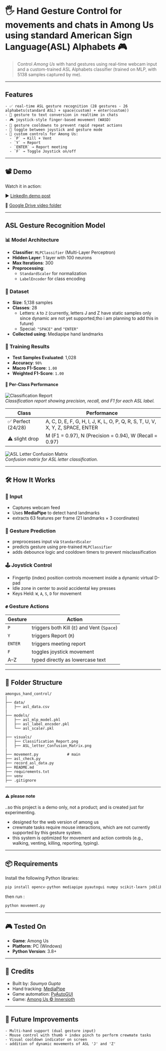 # 🖐️ Hand Gesture Control for movements and chats in Among Us using standard American Sign Language(ASL) Alphabets 🎮

> Control *Among Us* with hand gestures using real-time webcam input and a custom-trained ASL Alphabets classifier (trained on MLP, with 5138 samples captured by me).

---

## Features  
```
- ✅ real-time ASL gesture recognition (28 gestures - 26 alphabets(standard ASL) + space(custom) + enter(custom)) 
- 🔄 gesture to text conversion in realtime in chats 
- 🎮 joystick-style finger-based movement (WASD)     
- 🔄 gesture cooldowns to prevent rapid repeat actions  
- 🔁 toggle between joystick and gesture mode  
- 🎯 custom controls for Among Us:
  - `P` → Kill + Vent  
  - `Y` → Report  
  - `ENTER` → Report meeting  
  - `F` → Toggle Joystick on/off  
```
---

## 📽️ Demo  

Watch it in action:

▶️ [LinkedIn demo post](https://www.linkedin.com/posts/saumya-gupta-4385452a4_opencv-amongus-mediapipe-activity-7338291179605630976-AwcK?utm_source=share&utm_medium=member_desktop&rcm=ACoAAEloJCwBPPaMNpyq0mm_XSFMSNrM7BK6LVE)

📁 [Google Drive video folder](https://drive.google.com/drive/folders/1jppYxLMYDGygf4AumggTf-Fpdl5L1-H4?usp=drive_link)

---

## ASL Gesture Recognition Model  

### 📊 Model Architecture
- **Classifier**: `MLPClassifier` (Multi-Layer Perceptron)  
- **Hidden Layer**: 1 layer with 100 neurons  
- **Max Iterations**: 300  
- **Preprocessing**:
  - `StandardScaler` for normalization  
  - `LabelEncoder` for class encoding  

### 📁 Dataset
- **Size**: 5,138 samples  
- **Classes**: 28  
  - Letters: `A` to `Z`  (currently, letters J and Z have static samples only since dynamic are not yet supported,tho i am planning to add this in future)
  - Special: `"SPACE"` and `"ENTER"`  
- **Collected using**: Mediapipe hand landmarks  

### 🧪 Training Results
- **Test Samples Evaluated**: 1,028  
- **Accuracy**: `98%`  
- **Macro F1-Score**: `1.00`  
- **Weighted F1-Score**: `1.00`  

#### 📌 Per-Class Performance

![Classification Report](visuals/Classification_Report.png)  
*Classification report showing precision, recall, and F1 for each ASL label.*

| Class | Performance |
|-------|-------------|
| ✅ Perfect (24/28) | A, C, D, E, F, G, H, I, J, K, L, O, P, Q, R, S, T, U, V, X, Y, Z, SPACE, ENTER |
| ⚠️ slight drop | M (F1 = 0.97), N (Precision = 0.94), W (Recall = 0.97) |

![ASL Letter Confusion Matrix](visuals/ASL_letter_Confusion_Matrix.png)  
*Confusion matrix for ASL letter classification.*

---

## 🛠️ How It Works

### 🎥 Input
- Captures webcam feed  
- Uses **MediaPipe** to detect hand landmarks  
- extracts 63 features per frame (21 landmarks × 3 coordinates)  

### 🧠 Gesture Prediction
- preprocesses input via `StandardScaler`  
- predicts gesture using pre-trained `MLPClassifier`   
- adds debounce logic and cooldown timers to prevent misclassification  

### 🕹️ Joystick Control
- Fingertip (index) position controls movement inside a dynamic virtual D-pad  
- Idle zone in center to avoid accidental key presses  
- Keys Held: `W`, `A`, `S`, `D` for movement  

### ✊ Gesture Actions
| Gesture | Action |
|---------|--------|
| `P`     | triggers both Kill (`E`) and Vent (`Space`) |
| `Y`     | triggers Report (`R`) |
| `ENTER` | triggers meeting report |
| `F`     | toggles joystick movement |
| A–Z     | typed directly as lowercase text |

---

## 📂 Folder Structure  
```
amongus_hand_control/
│
├── data/
│   ├── asl_data.csv
|
├── models/
│   ├── asl_mlp_model.pkl
│   ├── asl_label_encoder.pkl
│   └── asl_scaler.pkl
│
├── visuals/
│   ├── Classification_Report.png
│   ├── ASL_letter_Confusion_Matrix.png
|
├── movement.py             # main
├── asl_check.py
├── record_asl_data.py
├── README.md
├── requirements.txt
├── venv
├── .gitignore
```

---

#### ⚠️ please note

..so this project is a demo only,  not a product; and is created just for experimenting.

- designed for the web version of among us
- crewmate tasks require mouse interactions, which are not currently supported by this gesture system.
- this system is optimized for movement and action controls (e.g., walking, venting, killing, reporting, typing).

---

## 📦 Requirements  

Install the following Python libraries:

```bash
pip install opencv-python mediapipe pyautogui numpy scikit-learn joblib
```
then run : 

```bash
python movement.py
```
---

## 🎮 Tested On  

- **Game**: Among Us
- **Platform**: PC (Windows)  
- **Python Version**: 3.8+  

---

## 🙌 Credits

- Built by: *Saumya Gupta*  
- Hand tracking: [MediaPipe](https://mediapipe.dev/)  
- Game automation: [PyAutoGUI](https://pyautogui.readthedocs.io/)  
- Game: [Among Us © Innersloth](https://www.innersloth.com/)  

---

## 📌 Future Improvements 
```
- Multi-hand support (dual gesture input)  
- Mouse control with thumb + index pinch to perform crewmate tasks
- Visual cooldown indicator on screen  
- addition of dynamic movements of ASL 'J' and 'Z' 
```
